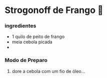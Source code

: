 # Strogonoff de Frango :chicken:

### ingredientes

- 1 quilo de peito de frango
- meia cebola picada
- 





### Modo de Preparo

1. dore a cebola com um fio de óleo...